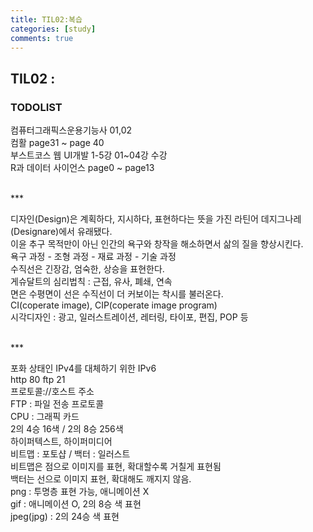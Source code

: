 ```yaml
---
title: TIL02:복습
categories: [study]
comments: true
---
```


## TIL02 : 

### TODOLIST
컴퓨터그래픽스운용기능사 01,02<br>
컴활 page31 ~ page 40<br>
부스트코스 웹 UI개발 1-5강 01~04강 수강<br>
R과 데이터 사이언스 page0 ~ page13

<br>
***

디자인(Design)은 계획하다, 지시하다, 표현하다는 뜻을 가진 라틴어 데지그나레(Designare)에서 유래됐다.<br>
이윤 추구 목적만이 아닌 인간의 욕구와 창작을 해소하면서 삶의 질을 향상시킨다.<br>
욕구 과정 - 조형 과정 - 재료 과정 - 기술 과정<br>
수직선은 긴장감, 엄숙한, 상승을 표현한다.<br>
게슈달트의 심리법칙 : 근접, 유사, 폐쇄, 연속<br>
면은 수평면이 선은 수직선이 더 커보이는 착시를 불러온다.<br>
CI(coperate image), CIP(coperate image program)<br>
시각디자인 : 광고, 일러스트레이션, 레터링, 타이포, 편집, POP 등

<br>
***

포화 상태인 IPv4를  대체하기 위한 IPv6 <br>
http 80 ftp 21 <br>
프로토콜://호스트 주소<br>
FTP : 파일 전송 프로토콜<br>
CPU : 그래픽 카드<br>
2의 4승 16색 / 2의 8승 256색<br>
하이퍼텍스트, 하이퍼미디어<br>
비트맵 : 포토샵 / 백터 : 일러스트<br>
비트맵은 점으로 이미지를 표현, 확대할수록 거칠게 표현됨<br>
백터는 선으로 이미지 표현, 확대해도 깨지지 않음.<br>
png : 투명층 표현 가능, 애니메이션 X<br>
gif : 애니메이션 O, 2의 8승 색 표현<br>
jpeg(jpg) : 2의 24승 색 표현

